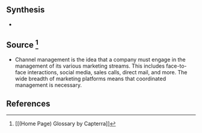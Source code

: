 ## Synthesis
- 
## Source [^1]
- Channel management is the idea that a company must engage in the management of its various marketing streams. This includes face-to-face interactions, social media, sales calls, direct mail, and more. The wide breadth of marketing platforms means that coordinated management is necessary.
## References

[^1]: [[(Home Page) Glossary by Capterra]]